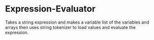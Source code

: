 # Expression-Evaluator
Takes a string expression and makes a variable list of the variables and arrays then uses string tokenizer to load values and evaluate the expression.
